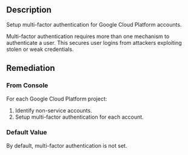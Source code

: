## Description

Setup multi-factor authentication for Google Cloud Platform accounts.

Multi-factor authentication requires more than one mechanism to authenticate a user. This secures user logins from attackers exploiting stolen or weak credentials.

## Remediation

### From Console

For each Google Cloud Platform project:

  1. Identify non-service accounts.
  2. Setup multi-factor authentication for each account.

### Default Value

By default, multi-factor authentication is not set.